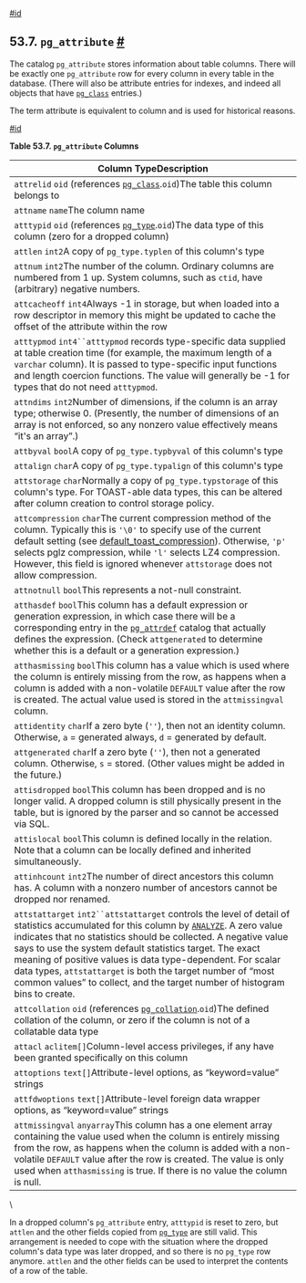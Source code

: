 [#id](#CATALOG-PG-ATTRIBUTE)

## 53.7. `pg_attribute` [#](#CATALOG-PG-ATTRIBUTE)



The catalog `pg_attribute` stores information about table columns. There will be exactly one `pg_attribute` row for every column in every table in the database. (There will also be attribute entries for indexes, and indeed all objects that have [`pg_class`](catalog-pg-class) entries.)

The term attribute is equivalent to column and is used for historical reasons.

[#id](#id-1.10.4.9.5)

**Table 53.7. `pg_attribute` Columns**

| Column TypeDescription                                                                                                                                                                                                                                                                                                                                                                                                                                                                                |
| ----------------------------------------------------------------------------------------------------------------------------------------------------------------------------------------------------------------------------------------------------------------------------------------------------------------------------------------------------------------------------------------------------------------------------------------------------------------------------------------------------- |
| `attrelid` `oid` (references [`pg_class`](catalog-pg-class).`oid`)The table this column belongs to                                                                                                                                                                                                                                                                                                                                                                                               |
| `attname` `name`The column name                                                                                                                                                                                                                                                                                                                                                                                                                                                                       |
| `atttypid` `oid` (references [`pg_type`](catalog-pg-type).`oid`)The data type of this column (zero for a dropped column)                                                                                                                                                                                                                                                                                                                                                                         |
| `attlen` `int2`A copy of `pg_type.typlen` of this column's type                                                                                                                                                                                                                                                                                                                                                                                                                                       |
| `attnum` `int2`The number of the column. Ordinary columns are numbered from 1 up. System columns, such as `ctid`, have (arbitrary) negative numbers.                                                                                                                                                                                                                                                                                                                                                  |
| `attcacheoff` `int4`Always -1 in storage, but when loaded into a row descriptor in memory this might be updated to cache the offset of the attribute within the row                                                                                                                                                                                                                                                                                                                                   |
| `atttypmod` `int4``atttypmod` records type-specific data supplied at table creation time (for example, the maximum length of a `varchar` column). It is passed to type-specific input functions and length coercion functions. The value will generally be -1 for types that do not need `atttypmod`.                                                                                                                                                                                                 |
| `attndims` `int2`Number of dimensions, if the column is an array type; otherwise 0. (Presently, the number of dimensions of an array is not enforced, so any nonzero value effectively means “it's an array”.)                                                                                                                                                                                                                                                                                        |
| `attbyval` `bool`A copy of `pg_type.typbyval` of this column's type                                                                                                                                                                                                                                                                                                                                                                                                                                   |
| `attalign` `char`A copy of `pg_type.typalign` of this column's type                                                                                                                                                                                                                                                                                                                                                                                                                                   |
| `attstorage` `char`Normally a copy of `pg_type.typstorage` of this column's type. For TOAST-able data types, this can be altered after column creation to control storage policy.                                                                                                                                                                                                                                                                                                                     |
| `attcompression` `char`The current compression method of the column. Typically this is `'\0'` to specify use of the current default setting (see [default\_toast\_compression](runtime-config-client#GUC-DEFAULT-TOAST-COMPRESSION)). Otherwise, `'p'` selects pglz compression, while `'l'` selects LZ4 compression. However, this field is ignored whenever `attstorage` does not allow compression.                                                                                           |
| `attnotnull` `bool`This represents a not-null constraint.                                                                                                                                                                                                                                                                                                                                                                                                                                             |
| `atthasdef` `bool`This column has a default expression or generation expression, in which case there will be a corresponding entry in the [`pg_attrdef`](catalog-pg-attrdef) catalog that actually defines the expression. (Check `attgenerated` to determine whether this is a default or a generation expression.)                                                                                                                                                                             |
| `atthasmissing` `bool`This column has a value which is used where the column is entirely missing from the row, as happens when a column is added with a non-volatile `DEFAULT` value after the row is created. The actual value used is stored in the `attmissingval` column.                                                                                                                                                                                                                         |
| `attidentity` `char`If a zero byte (`''`), then not an identity column. Otherwise, `a` = generated always, `d` = generated by default.                                                                                                                                                                                                                                                                                                                                                                |
| `attgenerated` `char`If a zero byte (`''`), then not a generated column. Otherwise, `s` = stored. (Other values might be added in the future.)                                                                                                                                                                                                                                                                                                                                                        |
| `attisdropped` `bool`This column has been dropped and is no longer valid. A dropped column is still physically present in the table, but is ignored by the parser and so cannot be accessed via SQL.                                                                                                                                                                                                                                                                                                  |
| `attislocal` `bool`This column is defined locally in the relation. Note that a column can be locally defined and inherited simultaneously.                                                                                                                                                                                                                                                                                                                                                            |
| `attinhcount` `int2`The number of direct ancestors this column has. A column with a nonzero number of ancestors cannot be dropped nor renamed.                                                                                                                                                                                                                                                                                                                                                        |
| `attstattarget` `int2``attstattarget` controls the level of detail of statistics accumulated for this column by [`ANALYZE`](sql-analyze). A zero value indicates that no statistics should be collected. A negative value says to use the system default statistics target. The exact meaning of positive values is data type-dependent. For scalar data types, `attstattarget` is both the target number of “most common values” to collect, and the target number of histogram bins to create. |
| `attcollation` `oid` (references [`pg_collation`](catalog-pg-collation).`oid`)The defined collation of the column, or zero if the column is not of a collatable data type                                                                                                                                                                                                                                                                                                                        |
| `attacl` `aclitem[]`Column-level access privileges, if any have been granted specifically on this column                                                                                                                                                                                                                                                                                                                                                                                              |
| `attoptions` `text[]`Attribute-level options, as “keyword=value” strings                                                                                                                                                                                                                                                                                                                                                                                                                              |
| `attfdwoptions` `text[]`Attribute-level foreign data wrapper options, as “keyword=value” strings                                                                                                                                                                                                                                                                                                                                                                                                      |
| `attmissingval` `anyarray`This column has a one element array containing the value used when the column is entirely missing from the row, as happens when the column is added with a non-volatile `DEFAULT` value after the row is created. The value is only used when `atthasmissing` is true. If there is no value the column is null.                                                                                                                                                             |

\


In a dropped column's `pg_attribute` entry, `atttypid` is reset to zero, but `attlen` and the other fields copied from [`pg_type`](catalog-pg-type) are still valid. This arrangement is needed to cope with the situation where the dropped column's data type was later dropped, and so there is no `pg_type` row anymore. `attlen` and the other fields can be used to interpret the contents of a row of the table.